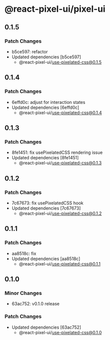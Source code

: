# @react-pixel-ui/pixel-ui

## 0.1.5

### Patch Changes

- b5ce597: refactor
- Updated dependencies [b5ce597]
  - @react-pixel-ui/use-pixelated-css@0.1.5

## 0.1.4

### Patch Changes

- 6effd0c: adjust for interaction states
- Updated dependencies [6effd0c]
  - @react-pixel-ui/use-pixelated-css@0.1.4

## 0.1.3

### Patch Changes

- 8fe1451: fix usePixelatedCSS rendering issue
- Updated dependencies [8fe1451]
  - @react-pixel-ui/use-pixelated-css@0.1.3

## 0.1.2

### Patch Changes

- 7c67673: fix usePixelatedCSS hook
- Updated dependencies [7c67673]
  - @react-pixel-ui/use-pixelated-css@0.1.2

## 0.1.1

### Patch Changes

- aa8518c: fix
- Updated dependencies [aa8518c]
  - @react-pixel-ui/use-pixelated-css@0.1.1

## 0.1.0

### Minor Changes

- 63ac752: v0.1.0 release

### Patch Changes

- Updated dependencies [63ac752]
  - @react-pixel-ui/use-pixelated-css@0.1.0
